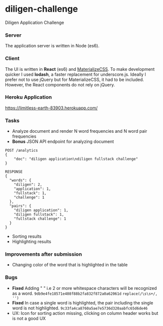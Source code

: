 # diligen-challenge
Diligen Application Challenge

### Server
The application server is written in Node (es6).

### Client
The UI is written in **React** (es6) and [MaterializeCSS](http://materializecss.com/). To make development quicker I used **lodash**, a faster replacement for underscore.js. Ideally I prefer not to use jQuery but for MaterializeCSS, it had to be included. However, the React components do not rely on jQuery.

### Heroku Application
https://limitless-earth-83903.herokuapp.com/

### Tasks
- Analyze document and render N word frequencies and N word pair frequencies
- **Bonus** JSON API endpoint for analyzing document
```
POST /analytics
{
    "doc": "diligen application\ndiligen fullstack challenge"
}

RESPONSE
{
  "words": {
    "diligen": 2,
    "application": 1,
    "fullstack": 1,
    "challenge": 1
  },
  "pairs": {
    "diligen application": 1,
    "diligen fullstack": 1,
    "fullstack challenge": 1
  }
}

```
- Sorting results
- Highlighting results

### Improvements after submission
- Changing color of the word that is highlighted in the table

### Bugs
- **Fixed** Adding "  " i.e 2 or more whitespace characters will be recognized as a word. `9db9e4fe18571e408f88b2fa832f872a0a62061d` `replace(/\s\s+/, '')`
- **Fixed** In case a single word is highlighted, the pair including the single word is not highlighted. `9c33fa4ca8760a5ae7e5736d320aabfc65d6de46`  
- UX: Icon for sorting action missing, clicking on column header works but is not a good UX
